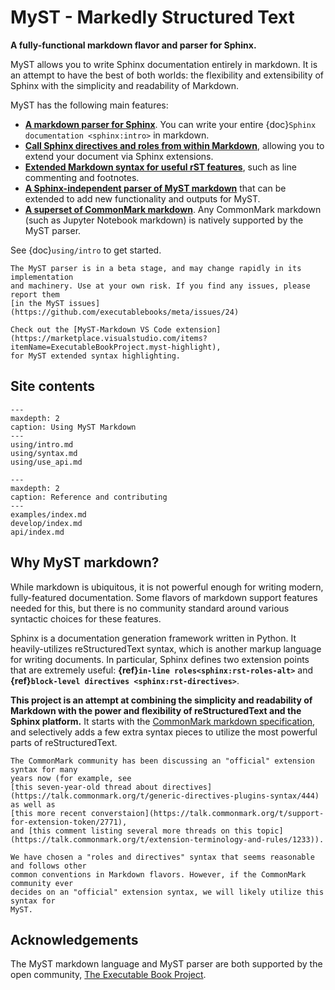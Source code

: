 MyST - Markedly Structured Text
===============================

**A fully-functional markdown flavor and parser for Sphinx.**

MyST allows you to write Sphinx documentation entirely in markdown.
It is an attempt to have the best of both worlds: the flexibility
and extensibility of Sphinx with the simplicity and readability of Markdown.

MyST has the following main features:

* **[A markdown parser for Sphinx](parse-with-sphinx)**. You can write your entire
  {doc}`Sphinx documentation <sphinx:intro>` in markdown.
* **[Call Sphinx directives and roles from within Markdown](syntax/directives)**,
  allowing you to extend your document via Sphinx extensions.
* **[Extended Markdown syntax for useful rST features](extended-block-tokens)**, such
  as line commenting and footnotes.
* **[A Sphinx-independent parser of MyST markdown](using/use_api)** that can be extended
  to add new functionality and outputs for MyST.
* **[A superset of CommonMark markdown][commonmark]**. Any CommonMark markdown
  (such as Jupyter Notebook markdown) is natively supported by the MyST parser.

See {doc}`using/intro` to get started.

```{note}
The MyST parser is in a beta stage, and may change rapidly in its implementation
and machinery. Use at your own risk. If you find any issues, please report them
[in the MyST issues](https://github.com/executablebooks/meta/issues/24)
```

```{tip}
Check out the [MyST-Markdown VS Code extension](https://marketplace.visualstudio.com/items?itemName=ExecutableBookProject.myst-highlight),
for MyST extended syntax highlighting.
```

## Site contents

```{toctree}
---
maxdepth: 2
caption: Using MyST Markdown
---
using/intro.md
using/syntax.md
using/use_api.md
```

```{toctree}
---
maxdepth: 2
caption: Reference and contributing
---
examples/index.md
develop/index.md
api/index.md
```

## Why MyST markdown?

While markdown is ubiquitous, it is not powerful enough for writing modern,
fully-featured documentation. Some flavors of markdown support features needed for this,
but there is no community standard around various syntactic choices for these features.

Sphinx is a documentation generation framework written in Python. It heavily-utilizes
reStructuredText syntax, which is another markup language for writing documents. In
particular, Sphinx defines two extension points that are extremely useful:
**{ref}`in-line roles<sphinx:rst-roles-alt>`** and **{ref}`block-level directives <sphinx:rst-directives>`**.

**This project is an attempt at combining the simplicity and readability of Markdown
with the power and flexibility of reStructuredText and the Sphinx platform.** It
starts with the [CommonMark markdown specification][commonmark], and selectively adds a few extra
syntax pieces to utilize the most powerful parts of reStructuredText.

```{note}
The CommonMark community has been discussing an "official" extension syntax for many
years now (for example, see
[this seven-year-old thread about directives](https://talk.commonmark.org/t/generic-directives-plugins-syntax/444) as well as
[this more recent converstaion](https://talk.commonmark.org/t/support-for-extension-token/2771),
and [this comment listing several more threads on this topic](https://talk.commonmark.org/t/extension-terminology-and-rules/1233)).

We have chosen a "roles and directives" syntax that seems reasonable and follows other
common conventions in Markdown flavors. However, if the CommonMark community ever
decides on an "official" extension syntax, we will likely utilize this syntax for
MyST.
```

## Acknowledgements

The MyST markdown language and MyST parser are both supported by the open community,
[The Executable Book Project](https://executablebooks.org).

[commonmark]: https://commonmark.org/
